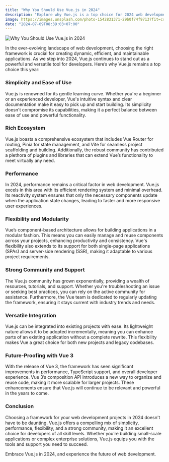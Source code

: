 ```yaml
---
title: "Why You Should Use Vue.js in 2024"
description: "Explore why Vue.js is a top choice for 2024 web development. Discover simplicity, performance, rich ecosystem, and strong community support for all developers."
image: https://images.unsplash.com/photo-1542831371-29b0f74f9713?fit=crop&w=800&h=418
date: "2024-07-09T08:39:03+07:00"
---
```


![Why You Should Use Vue.js in 2024](https://images.unsplash.com/photo-1542831371-29b0f74f9713?fit=crop&w=800&h=418 "Why You Should Use Vue.js in 2024")

In the ever-evolving landscape of web development, choosing the right framework is crucial for creating dynamic, efficient, and maintainable applications. As we step into 2024, Vue.js continues to stand out as a powerful and versatile tool for developers. Here’s why Vue.js remains a top choice this year:

### Simplicity and Ease of Use

Vue.js is renowned for its gentle learning curve. Whether you're a beginner or an experienced developer, Vue's intuitive syntax and clear documentation make it easy to pick up and start building. Its simplicity doesn't compromise its capabilities, making it a perfect balance between ease of use and powerful functionality.

### Rich Ecosystem

Vue.js boasts a comprehensive ecosystem that includes Vue Router for routing, Pinia for state management, and Vite for seamless project scaffolding and building. Additionally, the robust community has contributed a plethora of plugins and libraries that can extend Vue’s functionality to meet virtually any need.

### Performance

In 2024, performance remains a critical factor in web development. Vue.js excels in this area with its efficient rendering system and minimal overhead. Its reactivity system ensures that only the necessary components update when the application state changes, leading to faster and more responsive user experiences.

### Flexibility and Modularity

Vue’s component-based architecture allows for building applications in a modular fashion. This means you can easily manage and reuse components across your projects, enhancing productivity and consistency. Vue's flexibility also extends to its support for both single-page applications (SPAs) and server-side rendering (SSR), making it adaptable to various project requirements.

### Strong Community and Support

The Vue.js community has grown exponentially, providing a wealth of resources, tutorials, and support. Whether you're troubleshooting an issue or seeking best practices, you can rely on the active community for assistance. Furthermore, the Vue team is dedicated to regularly updating the framework, ensuring it stays current with industry trends and needs.

### Versatile Integration

Vue.js can be integrated into existing projects with ease. Its lightweight nature allows it to be adopted incrementally, meaning you can enhance parts of an existing application without a complete rewrite. This flexibility makes Vue a great choice for both new projects and legacy codebases.

### Future-Proofing with Vue 3

With the release of Vue 3, the framework has seen significant improvements in performance, TypeScript support, and overall developer experience. Vue 3’s composition API introduces a new way to organize and reuse code, making it more scalable for larger projects. These enhancements ensure that Vue.js will continue to be relevant and powerful in the years to come.

### Conclusion

Choosing a framework for your web development projects in 2024 doesn't have to be daunting. Vue.js offers a compelling mix of simplicity, performance, flexibility, and a strong community, making it an excellent choice for developers of all skill levels. Whether you’re building small-scale applications or complex enterprise solutions, Vue.js equips you with the tools and support you need to succeed.

Embrace Vue.js in 2024, and experience the future of web development.
